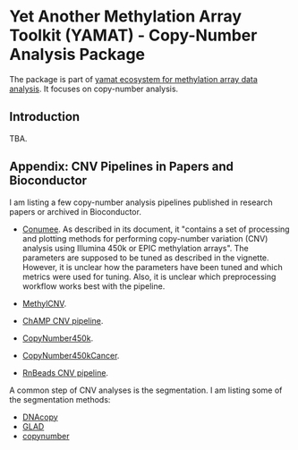 # Yet Another Methylation Array Toolkit (YAMAT) - Copy-Number Analysis Package

The package is part of [yamat ecosystem for methylation array data analysis](https://github.com/markgene/yamat). It focuses on copy-number 
analysis.

## Introduction

TBA.

## Appendix: CNV Pipelines in Papers and Bioconductor

I am listing a few copy-number analysis pipelines published in research papers 
or archived in Bioconductor. 
 
* [Conumee](https://www.bioconductor.org/packages/release/bioc/html/conumee.html). 
As described in its document, it "contains a set of processing and plotting 
methods for performing copy-number variation (CNV) analysis using Illumina 
450k or EPIC methylation arrays". The parameters are supposed to be tuned as 
described in the vignette. However, it is unclear how the parameters have been 
tuned and which metrics were used for tuning. Also, it is unclear which 
preprocessing workflow works best with the pipeline.

* [MethylCNV](https://www.tandfonline.com/doi/pdf/10.4161/sysb.25896). 

* [ChAMP CNV pipeline](https://genomebiology.biomedcentral.com/articles/10.1186/gb-2014-15-2-r30).

* [CopyNumber450k](https://bioconductor.riken.jp/packages/3.1/bioc/html/CopyNumber450k.html).

* [CopyNumber450kCancer](https://cran.r-project.org/web/packages/CopyNumber450kCancer/index.html).

* [RnBeads CNV pipeline](https://bioconductor.org/packages/release/bioc/vignettes/RnBeads/inst/doc/RnBeads.pdf).

A common step of CNV analyses is the segmentation. I am listing some of the 
segmentation methods:

* [DNAcopy](http://bioconductor.org/packages/release/bioc/html/DNAcopy.html)
* [GLAD](http://bioconductor.org/packages/release/bioc/html/GLAD.html)
* [copynumber](http://bioconductor.org/packages/devel/bioc/html/copynumber.html)


